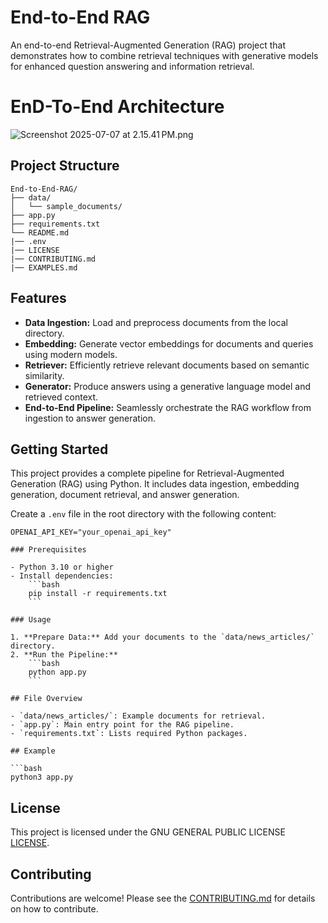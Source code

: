 # End-to-End RAG

An end-to-end Retrieval-Augmented Generation (RAG) project that demonstrates how to combine retrieval techniques with generative models for enhanced question answering and information retrieval.

# EnD-To-End Architecture
![Screenshot 2025-07-07 at 2.15.41 PM.png](Assets/Screenshot%202025-07-07%20at%202.15.41%E2%80%AFPM.png)

## Project Structure

```
End-to-End-RAG/
├── data/
│   └── sample_documents/
├── app.py
├── requirements.txt
└── README.md
|── .env
|── LICENSE
|── CONTRIBUTING.md
|── EXAMPLES.md
```

## Features

- **Data Ingestion:** Load and preprocess documents from the local directory.
- **Embedding:** Generate vector embeddings for documents and queries using modern models.
- **Retriever:** Efficiently retrieve relevant documents based on semantic similarity.
- **Generator:** Produce answers using a generative language model and retrieved context.
- **End-to-End Pipeline:** Seamlessly orchestrate the RAG workflow from ingestion to answer generation.

## Getting Started
This project provides a complete pipeline for Retrieval-Augmented Generation (RAG) using Python. It includes data ingestion, embedding generation, document retrieval, and answer generation.

Create a `.env` file in the root directory with the following content:

```plaintext
OPENAI_API_KEY="your_openai_api_key"

### Prerequisites

- Python 3.10 or higher
- Install dependencies:
    ```bash
    pip install -r requirements.txt
    ```

### Usage

1. **Prepare Data:** Add your documents to the `data/news_articles/` directory.
2. **Run the Pipeline:**
    ```bash
    python app.py
    ```

## File Overview

- `data/news_articles/`: Example documents for retrieval.
- `app.py`: Main entry point for the RAG pipeline.
- `requirements.txt`: Lists required Python packages.

## Example

```bash
python3 app.py
```

## License

This project is licensed under the GNU GENERAL PUBLIC LICENSE [LICENSE](LICENSE).

## Contributing
Contributions are welcome! Please see the [CONTRIBUTING.md](CONTRIBUTING.md) for details on how to contribute.
